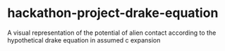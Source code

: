 # hackathon-project-drake-equation
A visual representation of the potential of alien contact according to the hypothetical drake equation in assumed c expansion
